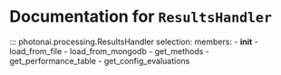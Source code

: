 # Documentation for `ResultsHandler`
::: photonai.processing.ResultsHandler
    selection:
      members:
        - __init__
        - load_from_file
        - load_from_mongodb
        - get_methods
        - get_performance_table
        - get_config_evaluations
